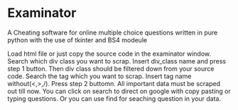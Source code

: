 # Examinator
A Cheating software for online multiple choice questions written in pure python with the use of tkinter and BS4 modeule


Load html file or just copy the source code in the examinator window.
Search which div class you want to scrap.
Insert div_class name and press step 1 button.
Then div class should be filtered down from your source code.
Search the tag which you want to scrap.
Insert tag name without(<,>,/).
Press step 2 buttomn.
All important data must be scraped out till now.
You can click on search to direct on google with copy pasting or typing questions.
Or you can use find for seaching question in your data.
